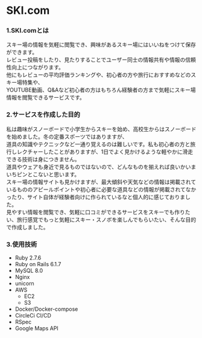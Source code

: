# SKI.com
### 1.SKI.comとは
スキー場の情報を気軽に閲覧でき、興味があるスキー場にはいいねをつけて保存ができます。  
レビュー投稿をしたり、見たりすることでユーザー同士の情報共有や情報の信頼性向上につながります。  
他にもレビューの平均評価ランキングや、初心者の方や旅行におすすめなどのスキー場特集や、  
YOUTUBE動画、Q&Aなど初心者の方はもちろん経験者の方まで気軽にスキー場情報を閲覧できるサービスです。  

### 2.サービスを作成した目的
私は趣味がスノーボードで小学生からスキーを始め、高校生からはスノーボードを始めました。冬の定番スポーツではありますが、  
道具の知識やテクニックなど一通り覚えるのは難しいです。私も初心者の方と旅行しレクチャーしたことがありますが、1日でよく見かけるような軽やかに滑走できる技術は身につきません。  
道具やウェアも身近で見るものではないので、どんなものを揃えれば良いかいまいちピンとこないと思います。  
スキー場の情報サイトも見かけますが、最大傾斜や天気などの情報は掲載されているもののアピールポイントや初心者に必要な道具などの情報が掲載されてなかったり、サイト自体が経験者向けに作られているなと個人的に感じておりました。  
見やすい情報を閲覧でき、気軽に口コミができるサービスをスキーでも作りたい、旅行感覚でもっと気軽にスキー・スノボを楽しんでもらいたい、そんな目的で作成しました。

### 3.使用技術
- Ruby 2.7.6
- Ruby on Rails 6.1.7
- MySQL 8.0
- Nginx
- unicorn
- AWS
  - EC2
  - S3
- Docker/Docker-compose
- CircleCi CI/CD
- RSpec
- Google Maps API
